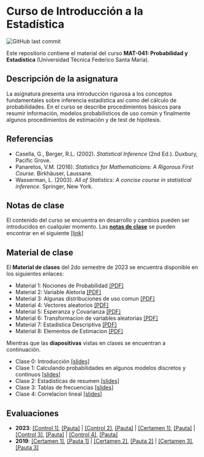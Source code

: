 # Curso de Introducción a la Estadística
![GitHub last commit](https://img.shields.io/github/last-commit/faosorios/Curso-Introduccion-Estadistica)

Este repositorio contiene el material del curso **MAT-041: Probabilidad y Estadística** (Universidad Técnica Federico Santa María).

## Descripción de la asignatura

La asignatura presenta una introducción rigurosa a los conceptos fundamentales sobre inferencia estadística así como del cálculo de probabilidades. En el curso se describe procedimientos básicos para resumir información, modelos probabilísticos de uso común y finalmente algunos procedimientos de estimación y de test de hipótesis.

## Referencias 

* Casella, G., Berger, R.L. (2002). *Statistical Inference* (2nd Ed.). Duxbury, Pacific Grove.
* Panaretos, V.M. (2016). *Statistics for Mathematicians: A Rigorous First Course*. Birkhäuser, Laussane.
* Wasserman, L. (2003). *All of Statistics: A concise course in statistical inference*. Springer, New York.

## Notas de clase

El contenido del curso se encuentra en desarrollo y cambios pueden ser introducidos en cualquier momento. Las [**notas de clase**](https://github.com/faosorios/Curso-Introduccion-Estadistica/blob/main/notas%20de%20clase/intro-estadistica.pdf) se pueden encontrar en el siguiente [[link]](https://github.com/faosorios/Curso-Introduccion-Estadistica/blob/main/notas%20de%20clase/intro-estadistica.pdf)

## Material de clase

El **Material de clases** del 2do semestre de 2023 se encuentra disponible en los siguientes enlaces:

- Material 1: Nociones de Probabilidad [[PDF]](https://github.com/faosorios/Curso-Introduccion-Estadistica/blob/main/material/MAT041_cap01.pdf)
- Material 2: Variable Aletoria [[PDF]](https://github.com/faosorios/Curso-Introduccion-Estadistica/blob/main/material/MAT041_cap02.pdf)
- Material 3: Algunas distribuciones de uso comun [[PDF]](https://github.com/faosorios/Curso-Introduccion-Estadistica/blob/main/material/MAT041_cap03.pdf)
- Material 4: Vectores aleatorios [[PDF]](https://github.com/faosorios/Curso-Introduccion-Estadistica/blob/main/material/MAT041_cap04.pdf)
- Material 5: Esperanza y Covarianza [[PDF]](https://github.com/faosorios/Curso-Introduccion-Estadistica/blob/main/material/MAT041_cap05.pdf)
- Material 6: Transformacion de variables aleatorias [[PDF]](https://github.com/faosorios/Curso-Introduccion-Estadistica/blob/main/material/MAT041_cap06.pdf)
- Material 7: Estadistica Descriptiva [[PDF]](https://github.com/faosorios/Curso-Introduccion-Estadistica/blob/main/material/MAT041_cap07.pdf)
- Material 8: Elementos de Estimacion [[PDF]](https://github.com/faosorios/Curso-Introduccion-Estadistica/blob/main/material/MAT041_cap08.pdf)

Mientras que las **diapositivas** vistas en clases se encuentran a continuación.

- Clase 0: Introducción [[slides]](https://github.com/faosorios/Curso-Introduccion-Estadistica/blob/main/diapositivas/MAT041_slides-00.pdf)
- Clase 1: Calculando probabilidades en algunos modelos discretos y continuos [[slides]](https://github.com/faosorios/Curso-Introduccion-Estadistica/blob/main/diapositivas/MAT041_slides-01.pdf)
- Clase 2: Estadisticas de resumen [[slides]](https://github.com/faosorios/Curso-Introduccion-Estadistica/blob/main/diapositivas/MAT041_slides-02.pdf)
- Clase 3: Tablas de frecuencias [[slides]](https://github.com/faosorios/Curso-Introduccion-Estadistica/blob/main/diapositivas/MAT041_slides-03.pdf)
- Clase 4: Correlacion lineal [[slides]](https://github.com/faosorios/Curso-Introduccion-Estadistica/blob/main/diapositivas/MAT041_slides-04.pdf)
  
## Evaluaciones

- **2023**: [[Control 1]](https://github.com/faosorios/Curso-Introduccion-Estadistica/blob/main/evaluaciones/MAT041-Q1_2023.pdf), [[Pauta]](https://github.com/faosorios/Curso-Introduccion-Estadistica/blob/main/evaluaciones/MAT041-R1_2023.pdf) | [[Control 2]](https://github.com/faosorios/Curso-Introduccion-Estadistica/blob/main/evaluaciones/MAT041-Q2_2023.pdf), [[Pauta]](https://github.com/faosorios/Curso-Introduccion-Estadistica/blob/main/evaluaciones/MAT041-R2_2023.pdf) | [[Certamen 1]](https://github.com/faosorios/Curso-Introduccion-Estadistica/blob/main/evaluaciones/MAT041-C1_2023.pdf), [[Pauta]](https://github.com/faosorios/Curso-Introduccion-Estadistica/blob/main/evaluaciones/MAT041-P1_2023.pdf) | [[Control 3]](https://github.com/faosorios/Curso-Introduccion-Estadistica/blob/main/evaluaciones/MAT041-Q3_2023.pdf), [[Pauta]](https://github.com/faosorios/Curso-Introduccion-Estadistica/blob/main/evaluaciones/MAT041-R3_2023.pdf) | [[Control 4]](https://github.com/faosorios/Curso-Introduccion-Estadistica/blob/main/evaluaciones/MAT041-Q4_2023.pdf), [[Pauta]](https://github.com/faosorios/Curso-Introduccion-Estadistica/blob/main/evaluaciones/MAT041-R4_2023.pdf) 
- **2019**: [[Certamen 1]](https://github.com/faosorios/Curso-Introduccion-Estadistica/blob/main/evaluaciones/MAT041-C1_2019.pdf), [[Pauta 1]](https://github.com/faosorios/Curso-Introduccion-Estadistica/blob/main/evaluaciones/MAT041-P1_2019.pdf) | [[Certamen 2]](https://github.com/faosorios/Curso-Introduccion-Estadistica/blob/main/evaluaciones/MAT041-C2_2019.pdf), [[Pauta 2]](https://github.com/faosorios/Curso-Introduccion-Estadistica/blob/main/evaluaciones/MAT041-P2_2019.pdf) | [[Certamen 3]](https://github.com/faosorios/Curso-Introduccion-Estadistica/blob/main/evaluaciones/MAT041-C3_2019.pdf), [[Pauta 3]](https://github.com/faosorios/Curso-Introduccion-Estadistica/blob/main/evaluaciones/MAT041-P3_2019.pdf)
